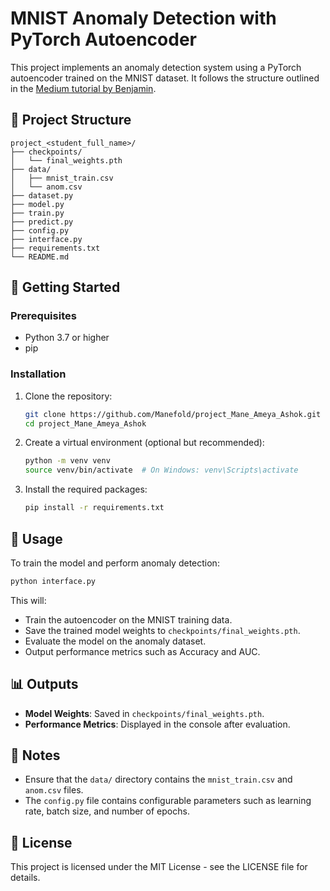 # MNIST Anomaly Detection with PyTorch Autoencoder

This project implements an anomaly detection system using a PyTorch autoencoder trained on the MNIST dataset. It follows the structure outlined in the [Medium tutorial by Benjamin](https://benjoe.medium.com/anomaly-detection-using-pytorch-autoencoder-and-mnist-31c5c2186329).

## 📁 Project Structure

```
project_<student_full_name>/
├── checkpoints/
│   └── final_weights.pth
├── data/
│   ├── mnist_train.csv
│   └── anom.csv
├── dataset.py
├── model.py
├── train.py
├── predict.py
├── config.py
├── interface.py
├── requirements.txt
└── README.md
```

## 🚀 Getting Started

### Prerequisites

- Python 3.7 or higher
- pip

### Installation

1. Clone the repository:

   ```bash
   git clone https://github.com/Manefold/project_Mane_Ameya_Ashok.git
   cd project_Mane_Ameya_Ashok
   ```

2. Create a virtual environment (optional but recommended):

   ```bash
   python -m venv venv
   source venv/bin/activate  # On Windows: venv\Scripts\activate
   ```

3. Install the required packages:

   ```bash
   pip install -r requirements.txt
   ```

## 🧠 Usage

To train the model and perform anomaly detection:

```bash
python interface.py
```

This will:
* Train the autoencoder on the MNIST training data.
* Save the trained model weights to `checkpoints/final_weights.pth`.
* Evaluate the model on the anomaly dataset.
* Output performance metrics such as Accuracy and AUC.

## 📊 Outputs

* **Model Weights**: Saved in `checkpoints/final_weights.pth`.
* **Performance Metrics**: Displayed in the console after evaluation.

## 📝 Notes

* Ensure that the `data/` directory contains the `mnist_train.csv` and `anom.csv` files.
* The `config.py` file contains configurable parameters such as learning rate, batch size, and number of epochs.

## 📄 License

This project is licensed under the MIT License - see the LICENSE file for details.
